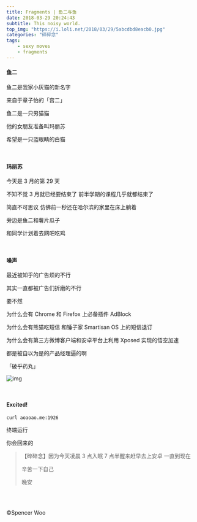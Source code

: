 ```yaml
---
title: Fragments | 鱼二与鱼
date: 2018-03-29 20:24:43
subtitle: This noisy world.
top_img: "https://i.loli.net/2018/03/29/5abcdbd8eacb0.jpg"
categories: "碎碎念"
tags:
	- sexy moves
	- fragments
---
```


#### 鱼二

鱼二是我家小灰猫的新名字

来自于章子怡的「宫二」

鱼二是一只男猫猫

他的女朋友准备叫玛丽苏

希望是一只蓝眼睛的白猫

<br>

#### 玛丽苏

今天是 3 月的第 29 天

不知不觉 3 月就已经要结束了 前半学期的课程几乎就都结束了

简直不可思议 仿佛前一秒还在哈尔滨的家里在床上躺着

旁边是鱼二和薯片瓜子

和同学计划着去网吧吃鸡

<br>

#### 噪声

最近被知乎的广告烦的不行

其实一直都被广告们折磨的不行

要不然

为什么会有 Chrome 和 Firefox 上必备插件 AdBlock

为什么会有熊猫吃短信 和锤子家 Smartisan OS 上的短信退订

为什么会有第三方微博客户端和安卓平台上利用 Xposed 实现的悟空加速

都是被自以为是的产品经理逼的啊

「破乎药丸」

![img](https://i.loli.net/2018/03/29/5abce1854edd3.jpg)

<br>

#### Excited!

```bash
curl aoaoao.me:1926
```

终端运行

你会回来的

> 【碎碎念】因为今天凌晨 3 点入眠 7 点半醒来赶早去上安卓 一直到现在
>
> 辛苦一下自己
>
> 晚安

<br>

<br>

©Spencer Woo